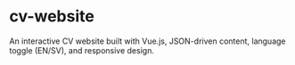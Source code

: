 # cv-website
An interactive CV website built with Vue.js, JSON-driven content, language toggle (EN/SV), and responsive design.
